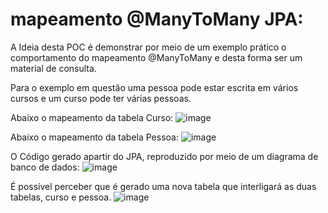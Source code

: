 # mapeamento @ManyToMany JPA:

A Ideia desta POC é demonstrar por meio de um exemplo prático o comportamento do mapeamento @ManyToMany e desta forma ser um material de consulta.

Para o exemplo em questão uma pessoa pode estar escrita em vários cursos e um curso pode ter várias pessoas.

Abaixo o mapeamento da tabela Curso:
![image](https://github.com/conradocjo/pocmanymany/assets/29169349/50b10b45-3fd2-4d23-888d-a86db4c1b33c)

Abaixo o mapeamento da tabela Pessoa:
![image](https://github.com/conradocjo/pocmanymany/assets/29169349/3f7c7eb0-fc4d-4ac9-9fb4-b132fb2bb088)


O Código gerado apartir do JPA, reproduzido por meio de um diagrama de banco de dados:
![image](https://github.com/conradocjo/pocmanymany/assets/29169349/ae460fda-0194-494c-bfe9-0b144ad100a7)


É possível perceber que é gerado uma nova tabela que interligará as duas tabelas, curso e pessoa.
![image](https://github.com/conradocjo/pocmanymany/assets/29169349/d3a5e319-9a44-451f-a298-ce1d54d7691d)


